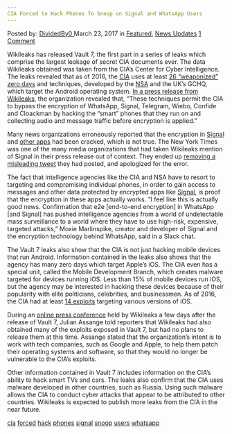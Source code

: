 ```yaml
---
CIA Forced to Hack Phones To Snoop on Signal and WhatsApp Users
---
```

<article class="post-listing post-18756 post type-post status-publish format-standard has-post-thumbnail hentry  tag-cia tag-forced tag-hack tag-phones tag-signal tag-snoop tag-users tag-whatsapp">
<div class="post-inner">
<span>Posted by: <a href="https://www.deepdotweb.com/author/dividedby0/" title="">DividedBy0 </a></span>
<span>March 23, 2017</span>
<span>in <a href="https://www.deepdotweb.com/category/deepdot-news/" rel="category tag">Featured</a>, <a href="https://www.deepdotweb.com/category/news-updates/" rel="category tag">News Updates</a></span>
<span><a href="https://www.deepdotweb.com/2017/03/23/cia-forced-hack-phones-snoop-signal-whatsapp-users/#comments">1 Comment</a></span>


<p>Wikileaks has released Vault 7, the first part in a series of leaks which comprise the largest leakage of secret CIA documents ever. The data Wikileaks obtained was taken from the CIA’s Center for Cyber Intelligence. The leaks revealed that as of 2016, the <a href="https://www.deepdotweb.com/2017/02/07/12-million-pages-declassified-documents-cia/">CIA</a> uses at least <a href="https://wikileaks.org/ciav7p1/cms/page_11629096.html">26 “weaponized” zero days</a> and techniques, developed by the <a href="https://www.deepdotweb.com/2014/09/30/nsa-revelations-need-know/">NSA</a> and the UK’s GCHQ, which target the Android operating system. <a href="https://wikileaks.org/ciav7p1/">In a press release from Wikileaks</a>, the organization revealed that, “These techniques permit the CIA to bypass the encryption of WhatsApp, Signal, Telegram, Wiebo, Confide and Cloackman by hacking the “smart” phones that they run on and collecting audio and message traffic before encryption is applied.”</p>
<p>Many news organizations erroneously reported that the encryption in <a href="https://www.deepdotweb.com/2016/07/07/heres-tips-using-signal-safely-possible/">Signal</a> and <a href="https://www.deepdotweb.com/2016/06/22/brief-comparison-secure-messaging-apps/">other apps</a> had been cracked, which is not true. The New York Times was one of the many media organizations that had taken Wikileaks mention of Signal in their press release out of context. They ended up <a href="https://twitter.com/nytimes/status/839161021369573378">removing a misleading tweet</a> they had posted, and apologized for the error.</p>
<p>The fact that intelligence agencies like the CIA and NSA have to resort to targeting and compromising individual phones, in order to gain access to messages and other data protected by encrypted apps like <a href="https://www.deepdotweb.com/tag/signal/">Signal</a>, is proof that the encryption in these apps actually works. “I feel like this is actually good news. Confirmation that e2e [end-to-end encryption] in WhatsApp [and Signal] has pushed intelligence agencies from a world of undetectable mass surveillance to a world where they have to use high-risk, expensive, targeted attacks,” Moxie Marlinspike, creator and developer of Signal and the encryption technology behind WhatsApp, said in a Slack chat.</p>
<p>The Vault 7 leaks also show that the CIA is not just hacking mobile devices that run Android. Information contained in the leaks also shows that the agency has many zero days which target Apple’s iOS. The CIA even has a special unit, called the Mobile Development Branch, which creates malware targeted for devices running iOS. Less than 15% of mobile devices run iOS, but the agency may be interested in hacking these devices because of their popularity with elite politicians, celebrities, and businessmen. As of 2016, the CIA had at least <a href="https://wikileaks.org/ciav7p1/cms/page_13205587.html">14 exploits</a> targeting various versions of iOS.</p>
<p>During an <a href="https://www.periscope.tv/WikiLeaks/1ZkKzEqeDMZxv">online press conference</a> held by Wikileaks a few days after the release of Vault 7, Julian Assange told reporters that Wikileaks had also obtained many of the exploits exposed in Vault 7, but had no plans to release them at this time. Assange stated that the organization’s intent is to work with tech companies, such as Google and Apple, to help them patch their operating systems and software, so that they would no longer be vulnerable to the CIA’s exploits.</p>
<p>Other information contained in Vault 7 includes information on the CIA’s ability to hack smart TVs and cars. The leaks also confirm that the CIA uses malware developed in other countries, such as Russia. Using such malware allows the CIA to conduct cyber attacks that appear to be attributed to other countries. Wikileaks is expected to publish more leaks from the CIA in the near future.</p>
</div>
<a href="https://www.deepdotweb.com/tag/cia/" rel="tag">cia</a> <a href="https://www.deepdotweb.com/tag/forced/" rel="tag">forced</a> <a href="https://www.deepdotweb.com/tag/hack/" rel="tag">hack</a> <a href="https://www.deepdotweb.com/tag/phones/" rel="tag">phones</a> <a href="https://www.deepdotweb.com/tag/signal/" rel="tag">signal</a> <a href="https://www.deepdotweb.com/tag/snoop/" rel="tag">snoop</a> <a href="https://www.deepdotweb.com/tag/users/" rel="tag">users</a> <a href="https://www.deepdotweb.com/tag/whatsapp/" rel="tag">whatsapp</a></span> <span style="display:none" class="updated">2017-03-23<a href="https://www.deepdotweb.com/author/dividedby0/" title="Posts by DividedBy0" rel="author">DividedBy0</a></strong></div>
</div>
</article>

